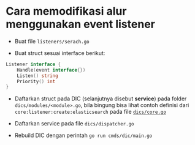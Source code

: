 # Cara memodifikasi alur menggunakan event listener

- Buat file `listeners/serach.go`

- Buat struct sesuai interface berikut:

```go
Listener interface {
    Handle(event interface{})
    Listen() string
    Priority() int
}
```

- Daftarkan struct pada DIC (selanjutnya disebut **service**) pada folder `dics/modules/<module>.go`, bila bingung bisa lihat contoh definisi dari `core:listener:create:elasticsearch` pada file [`dics/core.go`](https://github.com/crowdeco/skeleton/blob/main/dics/core.go#L260)

- Daftarkan service pada file `dics/dispatcher.go` 

- Rebuild DIC dengan perintah `go run cmds/dic/main.go`
